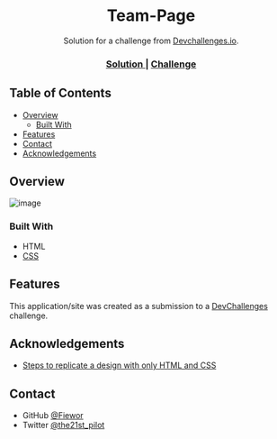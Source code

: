 <!-- Please update value in the {}  -->

<h1 align="center">Team-Page</h1>

<div align="center">
   Solution for a challenge from  <a href="http://devchallenges.io" target="_blank">Devchallenges.io</a>.
</div>

<div align="center">
  <h3>
    <a href="https://{https://fiewor.github.io/Team-Page/}">
      Solution
    </a>
    <span> | </span>
    <a href="https://{https://devchallenges.io/challenges/hhmesazsqgKXrTkYkt0U}">
      Challenge
    </a>
  </h3>
</div>

<!-- TABLE OF CONTENTS -->

## Table of Contents

- [Overview](#overview)
  - [Built With](#built-with)
- [Features](#features)
- [Contact](#contact)
- [Acknowledgements](#acknowledgements)

<!-- OVERVIEW -->

## Overview

![image](https://user-images.githubusercontent.com/30049719/133831784-de5ed0bd-0aef-43b1-bf51-e39b2986683c.png)

### Built With

<!-- This section should list any major frameworks that you built your project using. Here are a few examples.-->

- HTML
- [CSS](https://www.w3.org/Style/CSS/Overview.en.html)

## Features

<!-- List the features of your application or follow the template. Don't share the figma file here :) -->

This application/site was created as a submission to a [DevChallenges](https://devchallenges.io/challenges/hhmesazsqgKXrTkYkt0U) challenge.


## Acknowledgements

<!-- This section should list any articles or add-ons/plugins that helps you to complete the project. This is optional but it will help you in the future. For exmpale -->

- [Steps to replicate a design with only HTML and CSS](https://devchallenges-blogs.web.app/how-to-replicate-design/)

## Contact

<!-- - Website [your-website.com](https://{your-web-site-link}) -->
- GitHub [@Fiewor](https://github.com/Fiewor)
- Twitter [@the21st_pilot](https://twitter.com/the21st_pilot)
